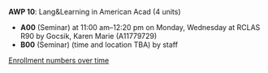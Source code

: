 **AWP 10**: Lang&Learning in American Acad (4 units)

- **A00** (Seminar) at 11:00 am–12:20 pm on Monday, Wednesday at RCLAS R90 by Gocsik, Karen Marie (A11779729)
- **B00** (Seminar) (time and location TBA) by staff

[Enrollment numbers over time](./AWP10.tsv)
